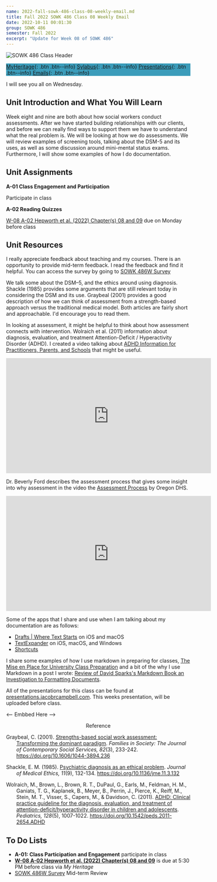 ```yaml
---
name: 2022-fall-sowk-486-class-08-weekly-email.md
title: Fall 2022 SOWK 486 Class 08 Weekly Email
date: 2022-10-11 00:01:30
group: SOWK 486
semester: Fall 2022
excerpt: "Update for Week 08 of SOWK 486"
---
```


![SOWK 486 Class Header](https://jacobrcampbell.com/assets/media/2020-fall-sowk-486-class-header.png)

<div style="background-color: #3b9cba; width: 100%;" markdown="1">

[MyHeritage](https://myheritage.heritage.edu/ICS/Academics/SOWK/SOWK_486W/2223_FA-SOWK_486W-3/){: .btn .btn--info}
[Sylabus](https://jacobrcampbell.com/assets/media/2022-fall-sowk-486-syllabus.pdf){: .btn .btn--info}
[Presentations](https://presentations.jacobrcampbell.com){: .btn .btn--info}
[Emails](https://jacobrcampbell.com/communications/){: .btn .btn--info}

</div>

I will see you all on Wednesday. 

## Unit Introduction and What You Will Learn

Week eight and nine are both about how social workers conduct assessments. After we have started building relationships with our clients, and before we can really find ways to support them we have to understand what the real problem is. We will be looking at how we do assessments. We will review examples of screening tools, talking about the DSM-5 and its uses, as well as some discussion around mini-mental status exams. Furthermore, I will show some examples of how I do documentation.

## Unit Assignments


**A-01 Class Engagement and Participation**

Participate in class


**A-02 Reading Quizzes**

[W-08 A-02 Hepworth et al. (2022) Chapter(s) 08 and 09](https://myheritage.heritage.edu/ICS/Academics/SOWK/SOWK_486W/2223_FA-SOWK_486W-3/Assignments.jnz?portlet=Coursework&screen=AssignmentDetailView&screenType=change&id=3d9b60d0-03c9-4b4f-aca6-c4a7fe183bb9) due on Monday before class


## Unit Resources

I really appreciate feedback about teaching and my courses. There is an opportunity to provide mid-term feedback. I read the feedback and find it helpful. You can access the survey by going to [SOWK 486W Survey](https://p17.courseval.net/etw/ets/et.asp?CFNK=4E96D4DC-AB65-4368-B6A4-BF6DF43DA1F4&nxappid=HU2&nxmid=GetSurveyForm&wsedrq=N0KBN5S346)


We talk some about the DSM–5, and the ethics around using diagnosis. Shackle (1985) provides some arguments that are still relevant today in considering the DSM and its use. Graybeal (2001) provides a good description of how we can think of assessment from a strength-based approach versus the traditional medical model. Both articles are fairly short and approachable. I'd encourage you to read them.

In looking at assessment, it might be helpful to think about how assessment connects with intervention. Wolraich et al. (2011) information about diagnosis, evaluation, and treatment Attention-Deficit / Hyperactivity Disorder (ADHD). I created a video talking about [ADHD Information for Practitioners, Parents, and Schools](https://jacobrcampbell.com/blog/2019/01/adhd-information-practitioners-parents-schools/) that might be useful.

<iframe width="560" height="315" src="https://www.youtube.com/embed/o_39K2AjJgo" title="YouTube video player" frameborder="0" allow="accelerometer; autoplay; clipboard-write; encrypted-media; gyroscope; picture-in-picture" allowfullscreen></iframe>

Dr. Beverly Ford describes the assessment process that gives some insight into why assessment in the video the [Assessment Process](https://youtu.be/kagGIylgAnw) by Oregon DHS.

<iframe width="560" height="315" src="https://www.youtube.com/embed/kagGIylgAnw" frameborder="0" allow="accelerometer; autoplay; clipboard-write; encrypted-media; gyroscope; picture-in-picture" allowfullscreen></iframe>

Some of the apps that I share and use when I am talking about my documentation are as follows:

- [Drafts | Where Text Starts](https://getdrafts.com/) on iOS and macOS
- [TextExpander](https://smilesoftware.com/) on iOS, macOS, and Windows
- [Shortcuts](https://support.apple.com/guide/shortcuts/welcome/ios)

I share some examples of how I use markdown in preparing for classes, [The Mise en Place for University Class Preparation](https://jacobrcampbell.com/blog/2019/08/the-mise-en-place-for-university-class-preparation/) and a bit of the why I use Markdown in a post I wrote: [Review of David Sparks's Markdown Book an Investigation to Formatting Documents](https://jacobrcampbell.com/blog/2014/3/review-of-david-sparkss-markdown-book-an-investigation-to-formatting-documents).

All of the presentations for this class can be found at [presentations.jacobrcampbell.com](https://presentations.jacobrcampbell.com). This weeks presentation, will be uploaded before class.

<-- Embbed Here -->

<div style="text-align: center" markdown="1">
Reference
</div>

<div style="margin: 0 0 0 2em; text-indent: -2em;" markdown="1">

Graybeal, C. (2001). [Strengths-based social work assessment: Transforming the dominant paradigm](https://citeseerx.ist.psu.edu/viewdoc/download?doi=10.1.1.467.2933&rep=rep1&type=pdf). _Families in Society: The Journal of Contemporary Social Services, 82_(3), 233-242. <https://doi.org/10.1606/1044-3894.236>

Shackle, E. M. (1985). [Psychiatric diagnosis as an ethical problem](https://www.ncbi.nlm.nih.gov/pmc/articles/PMC1375175/). _Journal of Medical Ethics, 11_(9), 132-134. <https://doi.org/10.1136/jme.11.3.132>

Wolraich, M., Brown, L., Brown, R. T., DuPaul, G., Earls, M., Feldman, H. M., Ganiats, T. G., Kaplanek, B., Meyer, B., Perrin, J., Pierce, K., Reiff, M., Stein, M. T., Visser, S., Capers, M., & Davidson, C. (2011). [ADHD: Clinical practice guideline for the diagnosis, evaluation, and treatment of attention-deficit/hyperactivity disorder in children and adolescents](https://pediatrics.aappublications.org/content/128/5/1007). _Pediatrics, 128_(5), 1007-1022. <https://doi.org/10.1542/peds.2011-2654.ADHD>

</div>


## To Do Lists

- **A-01: Class Participation and Engagement** participate in class
- **[W-08 A-02 Hepworth et al. (2022) Chapter(s) 08 and 09](https://myheritage.heritage.edu/ICS/Academics/SOWK/SOWK_486W/2223_FA-SOWK_486W-3/Assignments.jnz?portlet=Coursework&screen=AssignmentDetailView&screenType=change&id=3d9b60d0-03c9-4b4f-aca6-c4a7fe183bb9)** is due at 5:30 PM before class via _My Heritage_
- [SOWK 486W Survey](https://p17.courseval.net/etw/ets/et.asp?CFNK=4E96D4DC-AB65-4368-B6A4-BF6DF43DA1F4&nxappid=HU2&nxmid=GetSurveyForm&wsedrq=N0KBN5S346) Mid-term Review